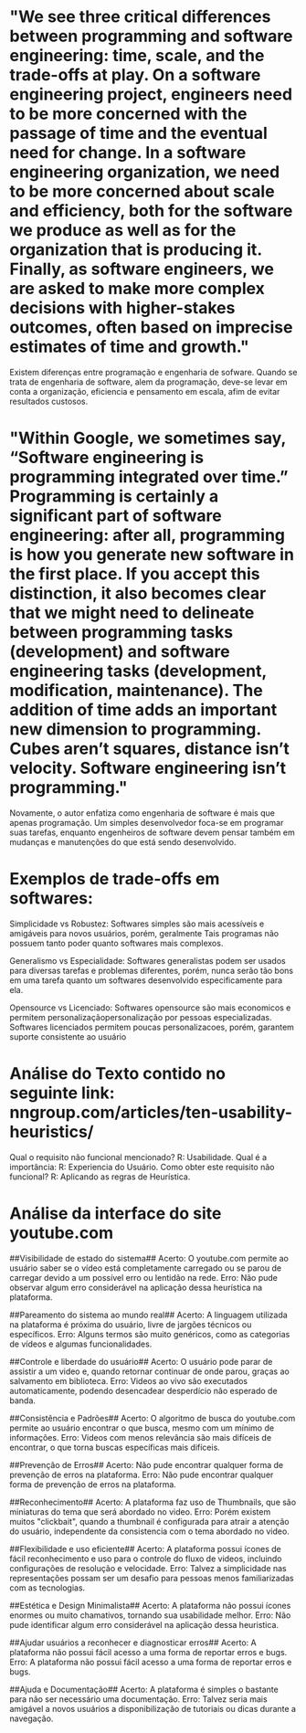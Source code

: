 # "We see three critical differences between programming and software engineering: time, scale, and the trade-offs at play. On a software engineering project, engineers need to be more concerned with the passage of time and the eventual need for change. In a software engineering organization, we need to be more concerned about scale and efficiency, both for the software we produce as well as for the organization that is producing it. Finally, as software engineers, we are asked to make more complex decisions with higher-stakes outcomes, often based on imprecise estimates of time and growth." #

Existem diferenças entre programação e engenharia de sofware. Quando se trata de engenharia de software, alem da programação, deve-se levar em conta a organização, eficiencia e pensamento em escala, afim de evitar resultados custosos.

# "Within Google, we sometimes say, “Software engineering is programming integrated over time.” Programming is certainly a significant part of software engineering: after all, programming is how you generate new software in the first place. If you accept this distinction, it also becomes clear that we might need to delineate between programming tasks (development) and software engineering tasks (development, modification, maintenance). The addition of time adds an important new dimension to programming. Cubes aren’t squares, distance isn’t velocity. Software engineering isn’t programming." #

Novamente, o autor enfatiza como engenharia de software é mais que apenas programação. Um simples desenvolvedor foca-se em programar suas tarefas, enquanto engenheiros de software devem pensar também em mudanças e manutenções do que está sendo desenvolvido. 

# Exemplos de trade-offs em softwares: #

Simplicidade vs Robustez: 
Softwares simples são mais acessíveis e amigáveis para novos usuários, porém, geralmente Tais programas não possuem tanto poder quanto softwares mais complexos. 

Generalismo vs Especialidade:
Softwares generalistas podem ser usados para diversas tarefas e problemas diferentes, porém, nunca serão tão bons em uma tarefa quanto um softwares desenvolvido especificamente para ela.

Opensource vs Licenciado:
Softwares opensource são mais economicos e permitem personalizaçãopersonalização por pessoas especializadas. Softwares licenciados permitem poucas personalizacoes, porém, garantem suporte consistente ao usuário

# Análise do Texto contido no seguinte link: nngroup.com/articles/ten-usability-heuristics/ #
Qual o requisito não funcional mencionado? R: Usabilidade.
Qual é a importância: R: Experiencia do Usuário.
Como obter este requisito não funcional? R: Aplicando as regras de Heurística.

# Análise da interface do site youtube.com #

##Visibilidade de estado do sistema## 
Acerto: O youtube.com permite ao usuário saber se o vídeo está completamente carregado ou se parou de carregar devido a um possível erro ou lentidão na rede.
Erro: Não pude observar algum erro considerável na aplicação dessa heurística na plataforma.

##Pareamento do sistema ao mundo real## 
Acerto: A linguagem utilizada na plataforma é próxima do usuário, livre de jargões técnicos ou específicos.
Erro: Alguns termos são muito genéricos, como as categorias de vídeos e algumas funcionalidades.


##Controle e liberdade do usuário## 
Acerto: O usuário pode parar de assistir a um video e, quando retornar continuar de onde parou, graças ao salvamento em biblioteca.
Erro: Videos ao vivo são executados automaticamente, podendo desencadear desperdício não esperado de banda.

##Consistência e Padrões##
Acerto: O algoritmo de busca do youtube.com permite ao usuário encontrar o que busca, mesmo com um mínimo de informações.
Erro: Videos com menos relevância são mais difíceis de encontrar, o que torna buscas específicas mais difíceis.

##Prevenção de Erros## 
Acerto: Não pude encontrar qualquer forma de prevenção de erros na plataforma.
Erro: Não pude encontrar qualquer forma de prevenção de erros na plataforma.

##Reconhecimento## 
Acerto: A plataforma faz uso de Thumbnails, que são miniaturas do tema que será abordado no video.
Erro: Porém existem muitos "clickbait", quando a thumbnail é configurada para atrair a atenção do usuário, independente da consistencia com o tema abordado no video.

##Flexibilidade e uso eficiente## 
Acerto: A plataforma possui ícones de fácil reconhecimento e uso para o controle do fluxo de videos, incluindo configurações de resolução e velocidade.
Erro: Talvez a simplicidade nas representações possam ser um desafio para pessoas menos familiarizadas com as tecnologias.

##Estética e Design Minimalista## 
Acerto: A plataforma não possui ícones enormes ou muito chamativos, tornando sua usabilidade melhor.
Erro: Não pude identificar algum erro considerável na aplicação dessa heuristica.

##Ajudar usuários a reconhecer e diagnosticar erros## 
Acerto: A plataforma não possui fácil acesso a uma forma de reportar erros e bugs.
Erro: A plataforma não possui fácil acesso a uma forma de reportar erros e bugs.


##Ajuda e Documentação## 
Acerto: A plataforma é simples o bastante para não ser necessário uma documentação.
Erro: Talvez seria mais amigável a novos usuários a disponibilização de tutoriais ou dicas durante a navegação.
